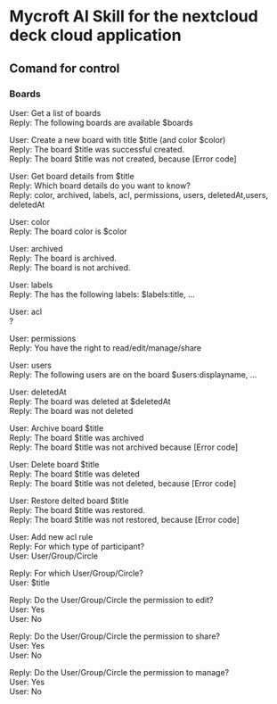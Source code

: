 # Mycroft AI Skill for the nextcloud deck cloud application

## Comand for control

### Boards 
User: Get a list of boards\
Reply: The following boards are available $boards


User: Create a new board with title $title (and color $color)\
Reply: The board $title  was successful created.\
Reply: The board $title was not created, because [Error code]


User: Get board details from $title\
Reply: Which board details do you want to know?\
Reply: color, archived, labels, acl, permissions, users, deletedAt,users, deletedAt

User: color\
Reply: The board color is $color

User: archived\
Reply: The board is archived.\
Reply: The board is not archived.

User: labels\
Reply: The has the following labels: $labels:title, ...

User: acl\
?

User: permissions\
Reply: You have the right to read/edit/manage/share

User: users\
Reply: The following users are on the board $users:displayname, ...


User: deletedAt\
Reply: The board was deleted at $deletedAt\
Reply: The board was not deleted


User: Archive board $title\
Reply: The board $title was archived\
Reply: The board $title was not archived because [Error code]


User: Delete board $title\
Reply: The board $title was deleted\
Reply: The board $title was not deleted, because [Error code]


User: Restore delted board $title\
Reply: The board $title was restored.\
Reply: The board $title was not restored, because [Error code]


User: Add new acl rule\
Reply: For which type of participant?\
User: User/Group/Circle

Reply: For which User/Group/Circle?\
User: $title

Reply: Do the User/Group/Circle the permission to edit?\
User: Yes\
User: No

Reply: Do the User/Group/Circle the permission to share?\
User: Yes\
User: No

Reply: Do the User/Group/Circle the permission to manage?\
User: Yes\
User: No
